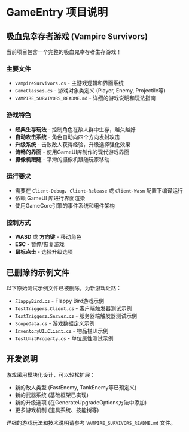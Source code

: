 # GameEntry 项目说明

## 吸血鬼幸存者游戏 (Vampire Survivors)
当前项目包含一个完整的吸血鬼幸存者生存游戏！

### 主要文件
- `VampireSurvivors.cs` - 主游戏逻辑和界面系统
- `GameClasses.cs` - 游戏对象类定义 (Player, Enemy, Projectile等)
- `VAMPIRE_SURVIVORS_README.md` - 详细的游戏说明和玩法指南

### 游戏特色
- **经典生存玩法** - 控制角色在敌人群中生存，越久越好
- **自动攻击系统** - 角色自动向四个方向发射攻击
- **升级系统** - 击败敌人获得经验，升级选择强化效果
- **流畅的界面** - 使用GameUI库制作的现代游戏界面
- **摄像机跟随** - 平滑的摄像机跟随玩家移动

### 运行要求
- 需要在 `Client-Debug`、`Client-Release` 或 `Client-Wasm` 配置下编译运行
- 依赖 GameUI 库进行界面渲染
- 使用GameCore引擎的事件系统和组件架构

### 控制方式
- **WASD** 或 **方向键** - 移动角色
- **ESC** - 暂停/恢复游戏  
- **鼠标点击** - 选择升级选项

## 已删除的示例文件
以下原始测试示例文件已被删除，为新游戏让路：
- ~~`FlappyBird.cs`~~ - Flappy Bird游戏示例
- ~~`TestTriggers.Client.cs`~~ - 客户端触发器测试示例
- ~~`TestTriggers.Server.cs`~~ - 服务器端触发器测试示例
- ~~`ScopeData.cs`~~ - 游戏数据定义示例
- ~~`InventoryUI.Client.cs`~~ - 物品栏UI示例
- ~~`TestUnitProperty.cs`~~ - 单位属性测试示例

## 开发说明
游戏采用模块化设计，可以轻松扩展：
- 新的敌人类型 (FastEnemy, TankEnemy等已预定义)
- 新的武器系统 (基础框架已实现)
- 新的升级选项 (在GenerateUpgradeOptions方法中添加)
- 更多游戏机制 (道具系统、技能树等)

详细的游戏玩法和技术说明请参考 `VAMPIRE_SURVIVORS_README.md` 文件。 
